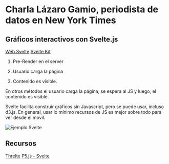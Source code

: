 # Charla Lázaro Gamio, periodista de datos en New York Times

## Gráficos interactivos con Svelte.js

[Web Svelte](https://svelte.dev/)
[Svelte Kit](https://kit.svelte.dev)

1. Pre-Render en el server

2. Usuario carga la página

3. Contenido es visible.

En otros métodos el usuario carga la página, se espera al JS y luego, el contenido es visible.

Svelte facilita construir gráficos sin Javascript, pero se puede usar, incluso d3.js. En general, usar lo mínimo recursos de JS es mejor sobre todo para ver desde el movil.

![Ejemplo Svelte](https://daveceddia.com/images/svelte-variables-highlighted.png)

## Recursos

[Threlte](https://threlte.xyz/)
[P5.js - Svelte](https://github.com/tonyketcham/p5-svelte)

